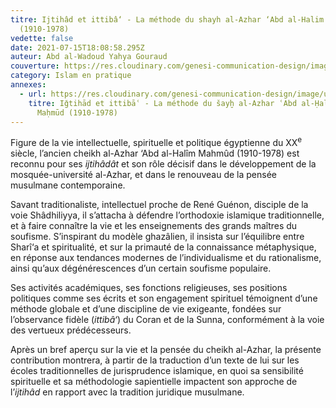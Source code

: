 ```yaml
---
titre: Ijtihâd et ittibâ‘ - La méthode du shayh al-Azhar ‘Abd al-Halim Mahmud
  (1910-1978)
vedette: false
date: 2021-07-15T18:08:58.295Z
auteur: Abd al-Wadoud Yahya Gouraud
couverture: https://res.cloudinary.com/genesi-communication-design/image/upload/v1626373539/mahmud2_orkn4u.jpg
category: Islam en pratique
annexes:
  - url: https://res.cloudinary.com/genesi-communication-design/image/upload/v1626372996/ihei/PDF/MIDEO36_05_Gouraud_xi3huc.pdf
    titre: Iǧtihād et ittibāʿ - La méthode du šayḫ al-Azhar ʿAbd al-Ḥalīm
      Maḥmūd (1910-1978)
---
```

Figure de la vie intellectuelle, spirituelle et politique égyptienne du XX<sup>e</sup> siècle, l’ancien cheikh al-Azhar ‘Abd al-Halîm Mahmûd (1910-1978) est reconnu pour ses *ijtihâdât* et son rôle décisif dans le développement de la mosquée-université al-Azhar, et dans le renouveau de la pensée musulmane contemporaine.

Savant traditionaliste, intellectuel proche de René Guénon, disciple de la voie Shâdhiliyya, il s’attacha à défendre l’orthodoxie islamique traditionnelle, et à faire connaître la vie et les enseignements des grands maîtres du soufisme. S’inspirant du modèle ghazâlien, il insista sur l’équilibre entre Sharî‘a et spiritualité, et sur la primauté de la connaissance métaphysique, en réponse aux tendances modernes de l’individualisme et du rationalisme, ainsi qu’aux dégénérescences d’un certain soufisme populaire.

Ses activités académiques, ses fonctions religieuses, ses positions politiques comme ses écrits et son engagement spirituel témoignent d’une méthode globale et d’une discipline de vie exigeante, fondées sur l’observance fidèle (*ittibâ‘*) du Coran et de la Sunna, conformément à la voie des vertueux prédécesseurs.

Après un bref aperçu sur la vie et la pensée du cheikh al-Azhar, la présente contribution montrera, à partir de la traduction d’un texte de lui sur les écoles traditionnelles de jurisprudence islamique, en quoi sa sensibilité spirituelle et sa méthodologie sapientielle impactent son approche de l’*ijtihâd* en rapport avec la tradition juridique musulmane.